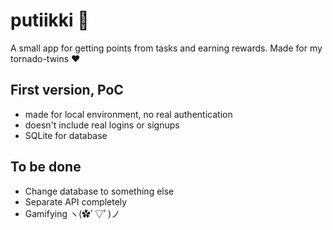 # putiikki 🛒

A small app for getting points from tasks and earning rewards. Made for my tornado-twins ♥

## First version, PoC

- made for local environment, no real authentication
- doesn't include real logins or signups
- SQLite for database

## To be done

- Change database to something else
- Separate API completely
- Gamifying ヽ(✿ﾟ▽ﾟ)ノ